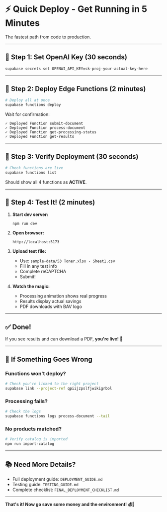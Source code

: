 # ⚡ Quick Deploy - Get Running in 5 Minutes

The fastest path from code to production.

---

## 🚀 Step 1: Set OpenAI Key (30 seconds)

```bash
supabase secrets set OPENAI_API_KEY=sk-proj-your-actual-key-here
```

---

## 🚀 Step 2: Deploy Edge Functions (2 minutes)

```bash
# Deploy all at once
supabase functions deploy
```

Wait for confirmation:
```
✓ Deployed Function submit-document
✓ Deployed Function process-document
✓ Deployed Function get-processing-status
✓ Deployed Function get-results
```

---

## 🚀 Step 3: Verify Deployment (30 seconds)

```bash
# Check functions are live
supabase functions list
```

Should show all 4 functions as **ACTIVE**.

---

## 🚀 Step 4: Test It! (2 minutes)

1. **Start dev server:**
   ```bash
   npm run dev
   ```

2. **Open browser:**
   ```
   http://localhost:5173
   ```

3. **Upload test file:**
   - Use: `sample-data/53 Toner.xlsx - Sheet1.csv`
   - Fill in any test info
   - Complete reCAPTCHA
   - Submit!

4. **Watch the magic:**
   - Processing animation shows real progress
   - Results display actual savings
   - PDF downloads with BAV logo

---

## ✅ Done!

If you see results and can download a PDF, **you're live!** 🎉

---

## 🐛 If Something Goes Wrong

### Functions won't deploy?
```bash
# Check you're linked to the right project
supabase link --project-ref qpiijzpslfjwikigrbol
```

### Processing fails?
```bash
# Check the logs
supabase functions logs process-document --tail
```

### No products matched?
```bash
# Verify catalog is imported
npm run import-catalog
```

---

## 📚 Need More Details?

- Full deployment guide: `DEPLOYMENT_GUIDE.md`
- Testing guide: `TESTING_GUIDE.md`
- Complete checklist: `FINAL_DEPLOYMENT_CHECKLIST.md`

---

**That's it! Now go save some money and the environment! 💰🌱**

